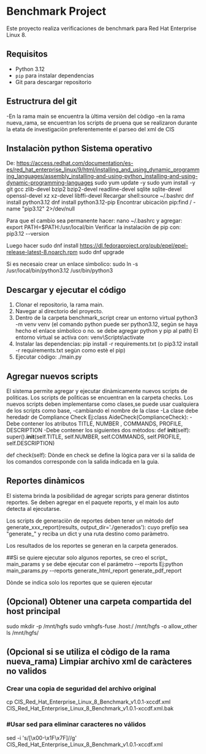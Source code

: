 # Benchmark Project

Este proyecto realiza verificaciones de benchmark para Red Hat Enterprise Linux 8.

## Requisitos

- Python 3.12
- `pip` para instalar dependencias
- Git para descargar repositorio

## Estructrura del git
-En la rama main se encuentra la ùltima versiòn del còdigo
-en la rama nueva_rama, se encuentran los scripts de pruena que se realizaron durante la etata de investigaciòn
preferentemente el parseo del xml de CIS


## Instalaciòn python Sistema operativo
De: https://access.redhat.com/documentation/es-es/red_hat_enterprise_linux/9/html/installing_and_using_dynamic_programming_languages/assembly_installing-and-using-python_installing-and-using-dynamic-programming-languages
sudo yum update -y
sudo yum install -y git gcc zlib-devel bzip2 bzip2-devel readline-devel sqlite sqlite-devel openssl-devel xz xz-devel libffi-devel
Recargar shell:source ~/.bashrc
dnf install python3.12
dnf install python3.12-pip
Encontrar ubicaciòn pip:find / -name "pip3.12" 2>/dev/null

Para que el cambio sea permanente hacer:
nano ~/.bashrc
y agregar: export PATH=$PATH:/usr/local/bin
Verificar la instalaciòn de pip con: pip3.12 --version

Luego hacer
sudo dnf install https://dl.fedoraproject.org/pub/epel/epel-release-latest-8.noarch.rpm
sudo dnf upgrade

Si es necesaio crear un enlace sìmbolico:
sudo ln -s /usr/local/bin/python3.12 /usr/bin/python3



## Descargar y ejecutar el código
1. Clonar el repositorio, la rama main.
2. Navegar al directorio del proyecto.
3. Dentro de la carpeta benchmark_script crear un entorno virtual
python3 -m venv venv (el comando python puede ser python3.12, segùn se haya hecho el enlace sìmbolico o no. se debe agregar python y pip al path)
El entorno virtual se activa con: venv\Scripts\activate         
4. Instalar las dependencias:
      pip install -r requirements.txt
(o pip3.12 install -r requirements.txt segùn como estè el pip)
5. Ejecutar còdigo:
 ./main.py

## Agregar nuevos scripts
El sistema permite agregar y ejecutar dinàmicamente
nuevos scripts de politicas. Los scripts de  polìticas
se encuentran en la carpeta checks.
Los nuevos scripts
deben implementarse como clases,se puede usar cualquiera
de los scripts como base, 
-cambiando el nombre de la clase
-La clase debe heredadr de Compliance Check
Ej:class AideCheck(ComplianceCheck):
-Debe contener los atributos
TITLE,  NUMBER , COMMANDS,  PROFILE, DESCRIPTION 
-Debe contener los siguientes dos mètodos:
def __init__(self):
        super().__init__(self.TITLE, self.NUMBER, self.COMMANDS, self.PROFILE, self.DESCRIPTION)

def check(self):
Dònde en check se define la lògica para ver si la salida de los comandos corresponde con la salida indicada en la guìa.


## Reportes dinàmicos
El sistema brinda la posibilidad de agregar scripts
para generar distintos reportes. Se deben agregar en el
paquete reports, y el main los auto detecta al ejecutarse.

Los scripts de generaciòn de reportes deben tener un  mètodo
def generate_xxx_report(results, output_dir='./generados'):
cuyo prefijo sea "generate_" y reciba un dict y una ruta destino como paràmetro.

Los resultados de los reportes se generan en la carpeta generados.


##Si se quiere ejecutar solo algunos reportes, se creo el script_ main_params y se debe ejecutar con el parámetro --reports
Ej:python main_params.py --reports generate_html_report generate_pdf_report

Dònde se indica solo los reportes que se quieren ejecutar

## (Opcional) Obtener una carpeta compartida del host principal
sudo mkdir -p /mnt/hgfs
sudo vmhgfs-fuse .host:/ /mnt/hgfs -o allow_other
ls /mnt/hgfs/


## (Opcional si se utiliza el còdigo de la rama nueva_rama) Limpiar archivo xml de caràcteres no validos
### Crear una copia de seguridad del archivo original
cp CIS_Red_Hat_Enterprise_Linux_8_Benchmark_v1.0.1-xccdf.xml CIS_Red_Hat_Enterprise_Linux_8_Benchmark_v1.0.1-xccdf.xml.bak

### #Usar sed para eliminar caracteres no válidos
sed -i 's/[\x00-\x1F\x7F]//g' CIS_Red_Hat_Enterprise_Linux_8_Benchmark_v1.0.1-xccdf.xml


